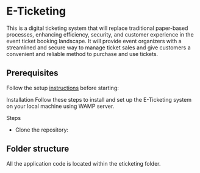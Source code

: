 # E-Ticketing

This is a digital ticketing system that will replace traditional paper-based processes, enhancing efficiency, security, and customer experience in the event ticket booking landscape. It will provide event organizers with a streamlined and secure way to manage ticket sales and give customers a convenient and reliable method to purchase and use tickets.

## Prerequisites

Follow the setup [instructions](docs/windows.md) before starting:

Installation
Follow these steps to install and set up the E-Ticketing system on your local machine using WAMP server.


Steps
* Clone the repository:



## Folder structure
All the application code is located within the eticketing folder.


